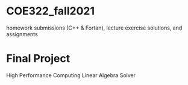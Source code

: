 # COE322_fall2021
homework submissions (C++ & Fortan), lecture exercise solutions, and assignments 

# Final Project
High Performance Computing Linear Algebra Solver 
